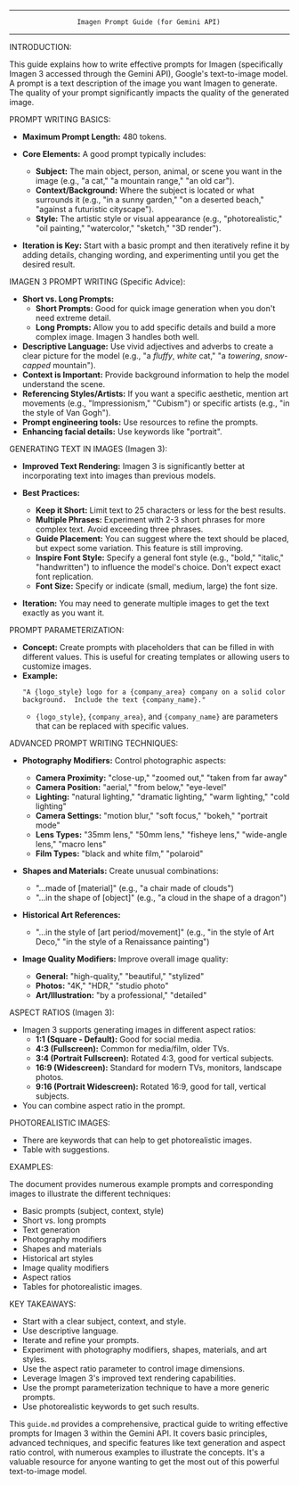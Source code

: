 --------------------------------------------------------------------------------

                     Imagen Prompt Guide (for Gemini API)

--------------------------------------------------------------------------------

INTRODUCTION:

This guide explains how to write effective prompts for Imagen (specifically Imagen 3 accessed through the Gemini API), Google's text-to-image model.  A prompt is a text description of the image you want Imagen to generate.  The quality of your prompt significantly impacts the quality of the generated image.

PROMPT WRITING BASICS:

*   **Maximum Prompt Length:** 480 tokens.
*   **Core Elements:**  A good prompt typically includes:
    *   **Subject:** The main object, person, animal, or scene you want in the image (e.g., "a cat," "a mountain range," "an old car").
    *   **Context/Background:**  Where the subject is located or what surrounds it (e.g., "in a sunny garden," "on a deserted beach," "against a futuristic cityscape").
    *   **Style:** The artistic style or visual appearance (e.g., "photorealistic," "oil painting," "watercolor," "sketch," "3D render").

*   **Iteration is Key:**  Start with a basic prompt and then iteratively refine it by adding details, changing wording, and experimenting until you get the desired result.

IMAGEN 3 PROMPT WRITING (Specific Advice):

*   **Short vs. Long Prompts:**
    *   **Short Prompts:**  Good for quick image generation when you don't need extreme detail.
    *   **Long Prompts:** Allow you to add specific details and build a more complex image.  Imagen 3 handles both well.
*   **Descriptive Language:** Use vivid adjectives and adverbs to create a clear picture for the model (e.g., "a *fluffy*, *white* cat," "a *towering*, *snow-capped* mountain").
*   **Context is Important:**  Provide background information to help the model understand the scene.
*   **Referencing Styles/Artists:**  If you want a specific aesthetic, mention art movements (e.g., "Impressionism," "Cubism") or specific artists (e.g., "in the style of Van Gogh").
* **Prompt engineering tools:** Use resources to refine the prompts.
* **Enhancing facial details:** Use keywords like "portrait".

GENERATING TEXT IN IMAGES (Imagen 3):

*   **Improved Text Rendering:** Imagen 3 is significantly better at incorporating text into images than previous models.
*   **Best Practices:**
    *   **Keep it Short:**  Limit text to 25 characters or less for the best results.
    *   **Multiple Phrases:**  Experiment with 2-3 short phrases for more complex text. Avoid exceeding three phrases.
    *   **Guide Placement:**  You can suggest where the text should be placed, but expect some variation. This feature is still improving.
    *   **Inspire Font Style:**  Specify a general font style (e.g., "bold," "italic," "handwritten") to influence the model's choice.  Don't expect exact font replication.
    *  **Font Size:** Specify or indicate (small, medium, large) the font size.

*   **Iteration:**  You may need to generate multiple images to get the text exactly as you want it.

PROMPT PARAMETERIZATION:

*   **Concept:**  Create prompts with placeholders that can be filled in with different values.  This is useful for creating templates or allowing users to customize images.
*   **Example:**
    ```
    "A {logo_style} logo for a {company_area} company on a solid color background.  Include the text {company_name}."
    ```
    *   `{logo_style}`, `{company_area}`, and `{company_name}` are parameters that can be replaced with specific values.

ADVANCED PROMPT WRITING TECHNIQUES:

*   **Photography Modifiers:**  Control photographic aspects:
    *   **Camera Proximity:**  "close-up," "zoomed out," "taken from far away"
    *   **Camera Position:** "aerial," "from below," "eye-level"
    *   **Lighting:** "natural lighting," "dramatic lighting," "warm lighting," "cold lighting"
    *   **Camera Settings:** "motion blur," "soft focus," "bokeh," "portrait mode"
    *   **Lens Types:** "35mm lens," "50mm lens," "fisheye lens," "wide-angle lens," "macro lens"
    *   **Film Types:**  "black and white film," "polaroid"

*   **Shapes and Materials:**  Create unusual combinations:
    *   "...made of [material]" (e.g., "a chair made of clouds")
    *   "...in the shape of [object]" (e.g., "a cloud in the shape of a dragon")

*   **Historical Art References:**
    *   "...in the style of [art period/movement]" (e.g., "in the style of Art Deco," "in the style of a Renaissance painting")

*   **Image Quality Modifiers:**  Improve overall image quality:
    *   **General:** "high-quality," "beautiful," "stylized"
    *   **Photos:** "4K," "HDR," "studio photo"
    *   **Art/Illustration:** "by a professional," "detailed"

ASPECT RATIOS (Imagen 3):

*   Imagen 3 supports generating images in different aspect ratios:
    *   **1:1 (Square - Default):**  Good for social media.
    *   **4:3 (Fullscreen):**  Common for media/film, older TVs.
    *   **3:4 (Portrait Fullscreen):**  Rotated 4:3, good for vertical subjects.
    *   **16:9 (Widescreen):**  Standard for modern TVs, monitors, landscape photos.
    *   **9:16 (Portrait Widescreen):**  Rotated 16:9, good for tall, vertical subjects.
* You can combine aspect ratio in the prompt.

PHOTOREALISTIC IMAGES:
* There are keywords that can help to get photorealistic images.
* Table with suggestions.

EXAMPLES:

The document provides numerous example prompts and corresponding images to illustrate the different techniques:

*   Basic prompts (subject, context, style)
*   Short vs. long prompts
*   Text generation
*   Photography modifiers
*   Shapes and materials
*   Historical art styles
*   Image quality modifiers
*   Aspect ratios
* Tables for photorealistic images.

KEY TAKEAWAYS:

*   Start with a clear subject, context, and style.
*   Use descriptive language.
*   Iterate and refine your prompts.
*   Experiment with photography modifiers, shapes, materials, and art styles.
*   Use the aspect ratio parameter to control image dimensions.
*   Leverage Imagen 3's improved text rendering capabilities.
* Use the prompt parameterization technique to have a more generic prompts.
* Use photorealistic keywords to get such results.

This `guide.md` provides a comprehensive, practical guide to writing effective prompts for Imagen 3 within the Gemini API. It covers basic principles, advanced techniques, and specific features like text generation and aspect ratio control, with numerous examples to illustrate the concepts. It's a valuable resource for anyone wanting to get the most out of this powerful text-to-image model.